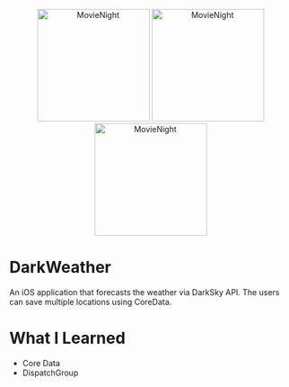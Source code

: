 <p align="center"><img src="https://dovgopol.dev/images/apps/darkweather/github/darkweather-1.png" width="200" title="MovieNight">     <img src="https://dovgopol.dev/images/apps/darkweather/github/darkweather-2.png" width="200" title="MovieNight">     <img src="https://dovgopol.dev/images/apps/darkweather/github/darkweather-3.png" width="200" title="MovieNight"></p>

# DarkWeather

An iOS application that forecasts the weather via DarkSky API. The users can save multiple locations using CoreData.

# What I Learned

* Core Data
* DispatchGroup
